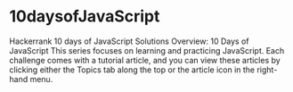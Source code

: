 # 10daysofJavaScript
Hackerrank 10 days of JavaScript Solutions
Overview: 10 Days of JavaScript
This series focuses on learning and practicing JavaScript. Each challenge comes with a tutorial article, and you can view these articles by clicking either the Topics tab along the top or the article icon in the right-hand menu.
